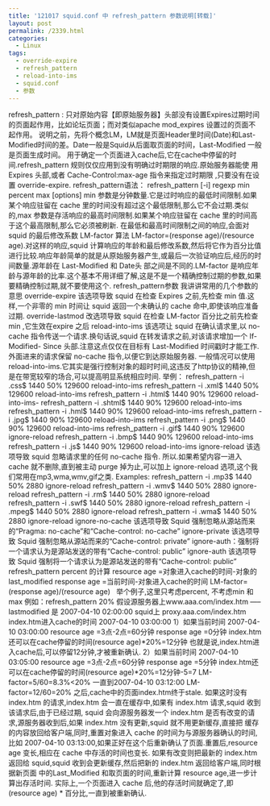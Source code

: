 ```yaml
---
title: '121017 squid.conf 中 refresh_pattern 参数说明[转载]'
layout: post
permalink: /2339.html
categories:
  - Linux
tags:
  - override-expire
  - refresh_pattern
  - reload-into-ims
  - squid.conf
  - 参数
---
```

refresh\_pattern : 只对原始内容【即原始服务器】头部没有设置Expires过期时间的页面起作用，比如论坛页面；而对类似apache mod\_expires 设置过的页面不起作用。 说明之前，先将个概念LM，LM就是页面Header里时间(Date)和Last-Modified时间的差。Date一般是Squid从后面取页面的时间，Last-Modified 一般是页面生成时间。 用于确定一个页面进入cache后,它在cache中停留的时间.refresh\_pattern 规则仅仅应用到没有明确过时期限的响应.原始服务器能使 用 Expires 头部,或者 Cache-Control:max-age 指令来指定过时期限 ,只要没有在设置 override-expire. refresh\_pattern语法： refresh\_pattern [-i] regexp min percent max [options] min 参数是分钟数量.它是过时响应的最低时间限制.如果某个响应驻留在 cache 里的时间没有超过这个最低限制,那么它不会过期.类似的,max 参数是存活响应的最高时间限制.如果某个响应驻留在 cache 里的时间高于这个最高限制,那么它必须被刷新. 在最低和最高时间限制之间的响应,会面对 squid 的最后修改系数 LM-factor 算法 LM-factor=(response age)/(resource age).对这样的响应,squid 计算响应的年龄和最后修改系数,然后将它作为百分比值进行比较.响应年龄简单的就是从原始服务器产生,或最后一次验证响应后,经历的时间数量.源年龄在 Last-Modified 和 Date头 部之间是不同的.LM-factor 是响应年龄与源年龄的比率.这个基本不用详细了解,这是不是一个精确控制过期的参数,如果要精确控制过期,就不要使用这个. refresh\_pattern参数 我讲讲常用的几个参数的意思 override-expire 该选项导致 squid 在检查 Expires 之前,先检查 min 值.这样,一个非零的 min 时间让 squid 返回一个未确认的 cache 命中,即使该响应准备过期. override-lastmod 改选项导致 squid 在检查 LM-factor 百分比之前先检查min ,它生效在expire 之后 reload-into-ims 该选项让 squid 在确认请求里,以 no-cache 指令传送一个请求.换句话说,squid 在转发请求之前,对该请求增加一个 If-Modified- Since 头部.注意这点仅仅在目标有 Last-Modified 时间戳时才能工作.外面进来的请求保留 no-cache 指令,以便它到达原始服务器. 一般情况可以使用 reload-into-ims.它其实是强行控制对象的超时时间,这违反了http协议的精神,但是在带宽较窄的场合,可以提高明显系统相应时间. 举例： refresh\_pattern -i \.css$ 1440 50% 129600 reload-into-ims refresh\_pattern -i \.xml$ 1440 50% 129600 reload-into-ims refresh\_pattern -i \.html$ 1440 90% 129600 reload-into-ims- refresh\_pattern -i \.shtml$ 1440 90% 129600 reload-into-ims refresh\_pattern -i \.hml$ 1440 90% 129600 reload-into-ims refresh\_pattern -i \.jpg$ 1440 90% 129600 reload-into-ims refresh\_pattern -i \.png$ 1440 90% 129600 reload-into-ims refresh\_pattern -i \.gif$ 1440 90% 129600 ignore-reload refresh\_pattern -i \.bmp$ 1440 90% 129600 reload-into-ims refresh\_pattern -i \.js$ 1440 90% 129600 reload-into-ims ignore-reload 该选项导致 squid 忽略请求里的任何 no-cache 指令. 所以.如果希望内容一进入 cache 就不删除,直到被主动 purge 掉为止,可以加上 ignore-reload 选项,这个我们常用在mp3,wma,wmv,gif之类. Examples: refresh\_pattern -i \.mp3$ 1440 50% 2880 ignore-reload refresh\_pattern -i \.wmv$ 1440 50% 2880 ignore-reload refresh\_pattern -i \.rm$ 1440 50% 2880 ignore-reload refresh\_pattern -i \.swf$ 1440 50% 2880 ignore-reload refresh\_pattern -i \.mpeg$ 1440 50% 2880 ignore-reload refresh\_pattern -i \.wma$ 1440 50% 2880 ignore-reload ignore-no-cache 该选项导致 Squid 强制忽略从源站而来的“Pragma: no-cache”和“Cache-control: no-cache” ignore-private 该选项导致 Squid 强制忽略从源站而来的“Cache-control: private” ignore-auth：强制将一个请求认为是源站发送的带有“Cache-control: public” ignore-auth 该选项导致 Squid 强制将一个请求认为是源站发送的带有“Cache-control: public” &nbsp; refresh\_pattern percent 的计算 resource age =对象进入cache的时间-对象的last\_modified response age =当前时间-对象进入cache的时间 LM-factor=(response age)/(resource age) &nbsp; 举个例子,这里只考虑percent, 不考虑min 和max 例如：refresh\_pattern 20% 假设源服务器上www.aaa.com/index.htm —–lastmodified 是 2007-04-10 02:00:00 squid上 proxy.aaa.com/index.htm index.htm进入cache的时间 2007-04-10 03:00:00 1）如果当前时间 2007-04-10 03:00:00 resource age =3点-2点=60分钟 response age =0分钟 index.htm还可以在cache停留的时间(resource age)\*20%=12分钟 也就是说,index.htm进入cache后,可以停留12分钟,才被重新确认. 2）如果当前时间 2007-04-10 03:05:00 resource age =3点-2点=60分钟 response age =5分钟 index.htm还可以在cache停留的时间(resource age)\*20%=12分钟-5=7 LM-factor=5/60=8.3%<20% 一直到2007-04-10 03:12:00 LM-factor=12/60=20% 之后,cache中的页面index.htm终于stale. 如果这时没有 index.htm 的请求,index.htm 会一直在缓存中,如果有 index.htm 请求,squid 收到该请求后,由于已经过期, squid 会向源服务器发一个 index.htm 是否有改变的请求,源服务器收到后,如果 index.htm 没有更新,squid 就不用更新缓存,直接把 缓存的内容放回给客户端,同时,重置对象进入 cache 的时间为与源服务器确认的时间,比如 2007-04-10 03:13:00,如果正好在这个后重新确认了页面.重置后,resource age 变长,相应在 cache 中存活的时间也变长. 如果有改变则把最新的 index.htm 返回给 squid,squid 收到会更新缓存,然后把新的 index.htm 返回给客户端,同时根据新页面 中的Last\_Modified 和取页面的时间,重新计算 resource age,进一步计算出存活时间. 实际上,一个页面进入 cache 后,他的存活时间就确定了,即 (resource age) * 百分比,一直到被重新确认.